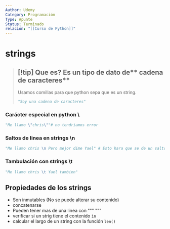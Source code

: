 ```yaml
---
Author: Udemy
Category: Programación
Type: Apunte
Status: Terminado
relación: "[[Curso de Python]]"
---
```

# strings

>[!tip] Que es?
>Es un tipo de dato de** cadena de caracteres**
>---
>Usamos comillas para que python sepa que es un string.
>```python
> "Soy una cadena de caracteres"
> ```

### Carácter especial en python \\

```python
"Me llamo \"chris\""# no tendriamos error
```

### Saltos de linea en strings \\n 

```python
"Me llamo chris \n Pero mejor dime Yael" # Esto hara que se de un salto de linea 
```

### Tambulación con strings \\t

```python
"Me llamo chris \t Yael tambien"
```

## Propiedades de los strings

- Son inmutables (No se puede alterar su contenido)
- concatenarse
- Pueden tener mas de una linea con """ """
- verificar si un strig tiene el contenido `in`
- calcular el largo de un string con la función `len()`



